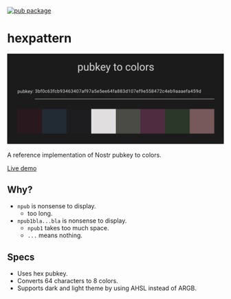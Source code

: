[![pub package](https://img.shields.io/pub/v/hexpattern.svg)](https://pub.dev/packages/hexpattern)

# hexpattern

![pubkey to colors](images/pubkey2colors.png)

A reference implementation of Nostr pubkey to colors.

[Live demo](https://1l0.github.io/hexpattern/)

## Why?

- `npub` is nonsense to display.
  - too long.
- `npub1bla...bla` is nonsense to display.
  - `npub1` takes too much space.
  - `...` means nothing.

## Specs

- Uses hex pubkey.
- Converts 64 characters to 8 colors.
- Supports dark and light theme by using AHSL instead of ARGB.
